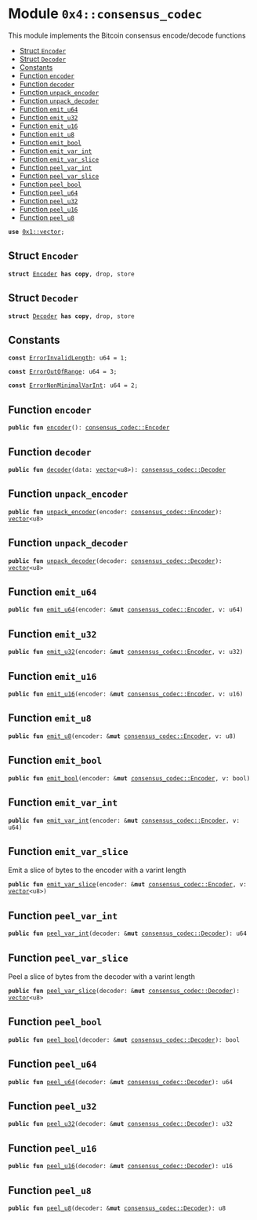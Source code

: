 
<a name="0x4_consensus_codec"></a>

# Module `0x4::consensus_codec`

This module implements the Bitcoin consensus encode/decode functions


-  [Struct `Encoder`](#0x4_consensus_codec_Encoder)
-  [Struct `Decoder`](#0x4_consensus_codec_Decoder)
-  [Constants](#@Constants_0)
-  [Function `encoder`](#0x4_consensus_codec_encoder)
-  [Function `decoder`](#0x4_consensus_codec_decoder)
-  [Function `unpack_encoder`](#0x4_consensus_codec_unpack_encoder)
-  [Function `unpack_decoder`](#0x4_consensus_codec_unpack_decoder)
-  [Function `emit_u64`](#0x4_consensus_codec_emit_u64)
-  [Function `emit_u32`](#0x4_consensus_codec_emit_u32)
-  [Function `emit_u16`](#0x4_consensus_codec_emit_u16)
-  [Function `emit_u8`](#0x4_consensus_codec_emit_u8)
-  [Function `emit_bool`](#0x4_consensus_codec_emit_bool)
-  [Function `emit_var_int`](#0x4_consensus_codec_emit_var_int)
-  [Function `emit_var_slice`](#0x4_consensus_codec_emit_var_slice)
-  [Function `peel_var_int`](#0x4_consensus_codec_peel_var_int)
-  [Function `peel_var_slice`](#0x4_consensus_codec_peel_var_slice)
-  [Function `peel_bool`](#0x4_consensus_codec_peel_bool)
-  [Function `peel_u64`](#0x4_consensus_codec_peel_u64)
-  [Function `peel_u32`](#0x4_consensus_codec_peel_u32)
-  [Function `peel_u16`](#0x4_consensus_codec_peel_u16)
-  [Function `peel_u8`](#0x4_consensus_codec_peel_u8)


<pre><code><b>use</b> <a href="">0x1::vector</a>;
</code></pre>



<a name="0x4_consensus_codec_Encoder"></a>

## Struct `Encoder`



<pre><code><b>struct</b> <a href="consensus_codec.md#0x4_consensus_codec_Encoder">Encoder</a> <b>has</b> <b>copy</b>, drop, store
</code></pre>



<a name="0x4_consensus_codec_Decoder"></a>

## Struct `Decoder`



<pre><code><b>struct</b> <a href="consensus_codec.md#0x4_consensus_codec_Decoder">Decoder</a> <b>has</b> <b>copy</b>, drop, store
</code></pre>



<a name="@Constants_0"></a>

## Constants


<a name="0x4_consensus_codec_ErrorInvalidLength"></a>



<pre><code><b>const</b> <a href="consensus_codec.md#0x4_consensus_codec_ErrorInvalidLength">ErrorInvalidLength</a>: u64 = 1;
</code></pre>



<a name="0x4_consensus_codec_ErrorOutOfRange"></a>



<pre><code><b>const</b> <a href="consensus_codec.md#0x4_consensus_codec_ErrorOutOfRange">ErrorOutOfRange</a>: u64 = 3;
</code></pre>



<a name="0x4_consensus_codec_ErrorNonMinimalVarInt"></a>



<pre><code><b>const</b> <a href="consensus_codec.md#0x4_consensus_codec_ErrorNonMinimalVarInt">ErrorNonMinimalVarInt</a>: u64 = 2;
</code></pre>



<a name="0x4_consensus_codec_encoder"></a>

## Function `encoder`



<pre><code><b>public</b> <b>fun</b> <a href="consensus_codec.md#0x4_consensus_codec_encoder">encoder</a>(): <a href="consensus_codec.md#0x4_consensus_codec_Encoder">consensus_codec::Encoder</a>
</code></pre>



<a name="0x4_consensus_codec_decoder"></a>

## Function `decoder`



<pre><code><b>public</b> <b>fun</b> <a href="consensus_codec.md#0x4_consensus_codec_decoder">decoder</a>(data: <a href="">vector</a>&lt;u8&gt;): <a href="consensus_codec.md#0x4_consensus_codec_Decoder">consensus_codec::Decoder</a>
</code></pre>



<a name="0x4_consensus_codec_unpack_encoder"></a>

## Function `unpack_encoder`



<pre><code><b>public</b> <b>fun</b> <a href="consensus_codec.md#0x4_consensus_codec_unpack_encoder">unpack_encoder</a>(encoder: <a href="consensus_codec.md#0x4_consensus_codec_Encoder">consensus_codec::Encoder</a>): <a href="">vector</a>&lt;u8&gt;
</code></pre>



<a name="0x4_consensus_codec_unpack_decoder"></a>

## Function `unpack_decoder`



<pre><code><b>public</b> <b>fun</b> <a href="consensus_codec.md#0x4_consensus_codec_unpack_decoder">unpack_decoder</a>(decoder: <a href="consensus_codec.md#0x4_consensus_codec_Decoder">consensus_codec::Decoder</a>): <a href="">vector</a>&lt;u8&gt;
</code></pre>



<a name="0x4_consensus_codec_emit_u64"></a>

## Function `emit_u64`



<pre><code><b>public</b> <b>fun</b> <a href="consensus_codec.md#0x4_consensus_codec_emit_u64">emit_u64</a>(encoder: &<b>mut</b> <a href="consensus_codec.md#0x4_consensus_codec_Encoder">consensus_codec::Encoder</a>, v: u64)
</code></pre>



<a name="0x4_consensus_codec_emit_u32"></a>

## Function `emit_u32`



<pre><code><b>public</b> <b>fun</b> <a href="consensus_codec.md#0x4_consensus_codec_emit_u32">emit_u32</a>(encoder: &<b>mut</b> <a href="consensus_codec.md#0x4_consensus_codec_Encoder">consensus_codec::Encoder</a>, v: u32)
</code></pre>



<a name="0x4_consensus_codec_emit_u16"></a>

## Function `emit_u16`



<pre><code><b>public</b> <b>fun</b> <a href="consensus_codec.md#0x4_consensus_codec_emit_u16">emit_u16</a>(encoder: &<b>mut</b> <a href="consensus_codec.md#0x4_consensus_codec_Encoder">consensus_codec::Encoder</a>, v: u16)
</code></pre>



<a name="0x4_consensus_codec_emit_u8"></a>

## Function `emit_u8`



<pre><code><b>public</b> <b>fun</b> <a href="consensus_codec.md#0x4_consensus_codec_emit_u8">emit_u8</a>(encoder: &<b>mut</b> <a href="consensus_codec.md#0x4_consensus_codec_Encoder">consensus_codec::Encoder</a>, v: u8)
</code></pre>



<a name="0x4_consensus_codec_emit_bool"></a>

## Function `emit_bool`



<pre><code><b>public</b> <b>fun</b> <a href="consensus_codec.md#0x4_consensus_codec_emit_bool">emit_bool</a>(encoder: &<b>mut</b> <a href="consensus_codec.md#0x4_consensus_codec_Encoder">consensus_codec::Encoder</a>, v: bool)
</code></pre>



<a name="0x4_consensus_codec_emit_var_int"></a>

## Function `emit_var_int`



<pre><code><b>public</b> <b>fun</b> <a href="consensus_codec.md#0x4_consensus_codec_emit_var_int">emit_var_int</a>(encoder: &<b>mut</b> <a href="consensus_codec.md#0x4_consensus_codec_Encoder">consensus_codec::Encoder</a>, v: u64)
</code></pre>



<a name="0x4_consensus_codec_emit_var_slice"></a>

## Function `emit_var_slice`

Emit a slice of bytes to the encoder with a varint length


<pre><code><b>public</b> <b>fun</b> <a href="consensus_codec.md#0x4_consensus_codec_emit_var_slice">emit_var_slice</a>(encoder: &<b>mut</b> <a href="consensus_codec.md#0x4_consensus_codec_Encoder">consensus_codec::Encoder</a>, v: <a href="">vector</a>&lt;u8&gt;)
</code></pre>



<a name="0x4_consensus_codec_peel_var_int"></a>

## Function `peel_var_int`



<pre><code><b>public</b> <b>fun</b> <a href="consensus_codec.md#0x4_consensus_codec_peel_var_int">peel_var_int</a>(decoder: &<b>mut</b> <a href="consensus_codec.md#0x4_consensus_codec_Decoder">consensus_codec::Decoder</a>): u64
</code></pre>



<a name="0x4_consensus_codec_peel_var_slice"></a>

## Function `peel_var_slice`

Peel a slice of bytes from the decoder with a varint length


<pre><code><b>public</b> <b>fun</b> <a href="consensus_codec.md#0x4_consensus_codec_peel_var_slice">peel_var_slice</a>(decoder: &<b>mut</b> <a href="consensus_codec.md#0x4_consensus_codec_Decoder">consensus_codec::Decoder</a>): <a href="">vector</a>&lt;u8&gt;
</code></pre>



<a name="0x4_consensus_codec_peel_bool"></a>

## Function `peel_bool`



<pre><code><b>public</b> <b>fun</b> <a href="consensus_codec.md#0x4_consensus_codec_peel_bool">peel_bool</a>(decoder: &<b>mut</b> <a href="consensus_codec.md#0x4_consensus_codec_Decoder">consensus_codec::Decoder</a>): bool
</code></pre>



<a name="0x4_consensus_codec_peel_u64"></a>

## Function `peel_u64`



<pre><code><b>public</b> <b>fun</b> <a href="consensus_codec.md#0x4_consensus_codec_peel_u64">peel_u64</a>(decoder: &<b>mut</b> <a href="consensus_codec.md#0x4_consensus_codec_Decoder">consensus_codec::Decoder</a>): u64
</code></pre>



<a name="0x4_consensus_codec_peel_u32"></a>

## Function `peel_u32`



<pre><code><b>public</b> <b>fun</b> <a href="consensus_codec.md#0x4_consensus_codec_peel_u32">peel_u32</a>(decoder: &<b>mut</b> <a href="consensus_codec.md#0x4_consensus_codec_Decoder">consensus_codec::Decoder</a>): u32
</code></pre>



<a name="0x4_consensus_codec_peel_u16"></a>

## Function `peel_u16`



<pre><code><b>public</b> <b>fun</b> <a href="consensus_codec.md#0x4_consensus_codec_peel_u16">peel_u16</a>(decoder: &<b>mut</b> <a href="consensus_codec.md#0x4_consensus_codec_Decoder">consensus_codec::Decoder</a>): u16
</code></pre>



<a name="0x4_consensus_codec_peel_u8"></a>

## Function `peel_u8`



<pre><code><b>public</b> <b>fun</b> <a href="consensus_codec.md#0x4_consensus_codec_peel_u8">peel_u8</a>(decoder: &<b>mut</b> <a href="consensus_codec.md#0x4_consensus_codec_Decoder">consensus_codec::Decoder</a>): u8
</code></pre>
